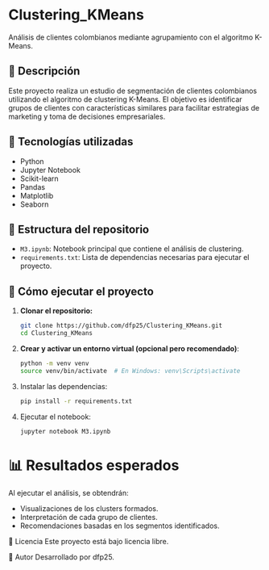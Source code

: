 # Clustering_KMeans

Análisis de clientes colombianos mediante agrupamiento con el algoritmo K-Means.

## 📌 Descripción

Este proyecto realiza un estudio de segmentación de clientes colombianos utilizando el algoritmo de clustering K-Means. El objetivo es identificar grupos de clientes con características similares para facilitar estrategias de marketing y toma de decisiones empresariales.

## 🧪 Tecnologías utilizadas

- Python
- Jupyter Notebook
- Scikit-learn
- Pandas
- Matplotlib
- Seaborn

## 📁 Estructura del repositorio

- `M3.ipynb`: Notebook principal que contiene el análisis de clustering.
- `requirements.txt`: Lista de dependencias necesarias para ejecutar el proyecto.

## 🚀 Cómo ejecutar el proyecto

1. **Clonar el repositorio:**

   ```bash
   git clone https://github.com/dfp25/Clustering_KMeans.git
   cd Clustering_KMeans

2. **Crear y activar un entorno virtual (opcional pero recomendado)**:
   ```bash
   python -m venv venv
   source venv/bin/activate  # En Windows: venv\Scripts\activate
   
3. Instalar las dependencias:
   ```bash
   pip install -r requirements.txt

4. Ejecutar el notebook:
   ```bash
   jupyter notebook M3.ipynb

# 📊 Resultados esperados
Al ejecutar el análisis, se obtendrán:
* Visualizaciones de los clusters formados.
* Interpretación de cada grupo de clientes.
* Recomendaciones basadas en los segmentos identificados.

📄 Licencia
Este proyecto está bajo licencia libre.

👤 Autor
Desarrollado por dfp25.
